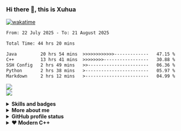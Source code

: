 ### Hi there 👋, this is Xuhua

[![wakatime](https://wakatime.com/badge/user/f89598ea-6723-481b-a51b-6323e54a3c5c.svg)](https://wakatime.com/@f89598ea-6723-481b-a51b-6323e54a3c5c)
<!--START_SECTION:waka-->

```txt
From: 22 July 2025 - To: 21 August 2025

Total Time: 44 hrs 20 mins

Java         20 hrs 54 mins  >>>>>>>>>>>>-------------   47.15 %
C++          13 hrs 41 mins  >>>>>>>>-----------------   30.88 %
SSH Config   2 hrs 49 mins   >>-----------------------   06.36 %
Python       2 hrs 38 mins   >------------------------   05.97 %
Markdown     2 hrs 12 mins   >------------------------   04.99 %
```

<!--END_SECTION:waka-->

<p align="left">
    <a href="https://github.com/XuhuaHuang/EmbeddedProgramming"> <img src="https://skillicons.dev/icons?i=arduino,c,cpp,rust,cmake,qt" /> </a>
    <br>
    <a href="https://github.com/XuhuaHuang/LearnPython"> <img src="https://skillicons.dev/icons?i=py,java,pytorch,tensorflow,opencv,matlab" /> </a>
</p>

<!-- Fold Information Section -->
<details>
  <summary><b>Skills and badges</b></summary>
  
  #### Skills
  * 💻 C / C++ / Python
  * 🖥️ Rust / Cython / Java
  * 🗃️ Object-Oriented Programming

  #### LinkedIn Skill Assessment Badges
  * ✒️ [C++ Programming][LinkedIn Profile Link]
  * ✒️ [Python Programming][LinkedIn Profile Link]
  * ✒️ [Object-Oriented Programming][LinkedIn Profile Link]
  * ✒️ [Object-Oriented Data Structures in C++][OO Data Structures C++]
</details>

<!-- Link Definitions -->
[LinkedIn Profile Link]: https://www.linkedin.com/in/xuhua-huang-io/
[OO Data Structures C++]: https://coursera.org/share/94edd41bd7533bffc5d01463b00a32cb
[Applied Data Science with Python - Level 2]: https://www.credly.com/badges/40332475-a724-4b55-a6d0-b44b3e0e882b/public_url
[Data Visualization using Python]: https://www.credly.com/badges/32ad0258-5283-4319-9023-bf87f36badc1/public_url
[Data Analysis using Python]: https://www.credly.com/badges/a79dd6e0-e8fe-45e6-a7d3-25bc8eaf2f04/public_url
[Python for Data Science]: https://www.credly.com/badges/57932d92-7a5a-4dee-95f9-a50237374199/public_url

<details>
  <summary><b>More about me</b></summary>

  - 🔭 I’m currently working on learning OpenCV4 with Python3 and Qt5. 
  - 🌱 I’m currently learning Rust.
  - 📤 Most used line of code `git commit -m "Initial Commit"`.
  - 🤔 I’m looking for help with advanced Python and Machine Learning.
  - 📫 How to reach me: xuhua.huang.io@gmail.com
  - ⚡ Fun fact: code blooded animal `std::code_blooded`.
</details>

<details>
  <summary><b>GitHub profile status</b></summary>
  
  <!-- Overall -->

  #### Overview  
  <!-- Languages -->
  #### Top Languages
  <!-- Link Definitions -->
  ![XuhuaHuang's Top Languages](https://github-readme-stats.vercel.app/api/top-langs/?username=XuhuaHuang&theme=vue-dark&show_icons=true&hide_border=true&layout=compact)
  
  <!-- Wakatime profile -->
  #### Summary of Coding Activities
  <!-- Link Definitions -->
  ![XuhuaHuang's Stats](https://github-readme-stats.vercel.app/api?username=XuhuaHuang&theme=vue-dark&show_icons=true&hide_border=true&count_private=true)

  ![XuhuaHuang's Streak](https://github-readme-streak-stats.herokuapp.com/?user=XuhuaHuang&theme=vue-dark&hide_border=true)

</details>

<details>
  <summary><b> ❤️ Modern C++</b></summary>
  
  ```C++
  /*****************************************************************//**
  * \file   trimstr.hpp
  * \brief  Demonstration of handy constant expressions that trim
  *         `std::string` at compile time with `std::ranges`
  *
  * $ g++ trimstr.hpp -o trimstr.o -std=c++23 -Wall -Wextra -Wpedantic
  *
  * \author Xuhua Huang
  * \date   March 2022
  *********************************************************************/

  #if defined __has_include
  #if __has_include(<ranges>) && __has_include(<string>)
  #include <ranges>
  #include <string>
  #else
  #error "Require std::ranges and std::string library!"
  #endif
  #endif

  inline constexpr auto trim_front = std::views::drop_while(::isspace);
  inline constexpr auto trim_back = std::views::reverse
      | std::views::drop_while(::isspace)
      | std::views::reverse;

  inline constexpr auto trim_spaces = trim_front | trim_back;

  std::string trim_str(const std::string& str) {
      // std::rangesnext::to in C++23 proposal
      // that converts ranges to a container
      return str | trim_spaces | std::rangesnext::to<std::string>;
  }
  ```
</details>
